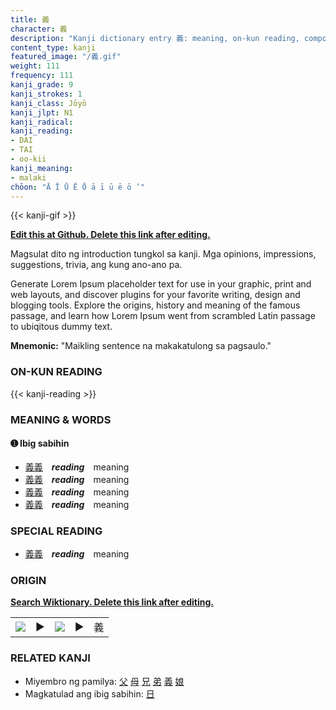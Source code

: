 ```yaml
---
title: 義
character: 義
description: "Kanji dictionary entry 義: meaning, on-kun reading, compounds, origin, related kanji"
content_type: kanji
featured_image: "/義.gif"
weight: 111
frequency: 111
kanji_grade: 9
kanji_strokes: 1
kanji_class: Jōyō
kanji_jlpt: N1
kanji_radical: 
kanji_reading: 
- DAI
- TAI
- oo-kii
kanji_meaning:
- malaki
chōon: "Ā Ī Ū Ē Ō ā ī ū ē ō ’"
---
```

[//]: # (Don't edit the line below. Kanji animated GIF code is automatically generated.)
{{< kanji-gif >}}

[//]: # (Edit below this line.)

**[Edit this at Github. Delete this link after editing.](https://github.com/tim0g/tim/tree/main/content/kanji/義/index.md)**

Magsulat dito ng introduction tungkol sa kanji. Mga opinions, impressions, suggestions, trivia, ang kung ano-ano pa.

Generate Lorem Ipsum placeholder text for use in your graphic, print and web layouts, and discover plugins for your favorite writing, design and blogging tools. Explore the origins, history and meaning of the famous passage, and learn how Lorem Ipsum went from scrambled Latin passage to ubiqitous dummy text.
 
**Mnemonic:** "Maikling sentence na makakatulong sa pagsaulo."

### ON-KUN READING

[//]: # (Don't edit the line below. ON-KUN READING code is automatically generated.)
{{< kanji-reading >}}

### MEANING & WORDS

#### ➊ **Ibig sabihin**
  - [義](../義)[義](../義)　***reading***　meaning
  - [義](../義)[義](../義)　***reading***　meaning
  - [義](../義)[義](../義)　***reading***　meaning
  - [義](../義)[義](../義)　***reading***　meaning

### SPECIAL READING
  - [義](../義)[義](../義)　***reading***　meaning

### ORIGIN

**[Search Wiktionary. Delete this link after editing.](https://wiktionary.org/wiki/義)**
<table class="kanji-table"><tr><td>
<img src="60px-義-bronze.svg.png">
</td><td>▶</td><td>
<img src="60px-義-oracle.svg.png">
</td><td>▶</td>
<td class="kanji-origin">義</td>
</tr></table>

### RELATED KANJI
- Miyembro ng pamilya: [父](../父) [母](../母) [兄](../兄) [弟](../弟) [義](../義) [娘](../娘)
- Magkatulad ang ibig sabihin: [日](../日)
